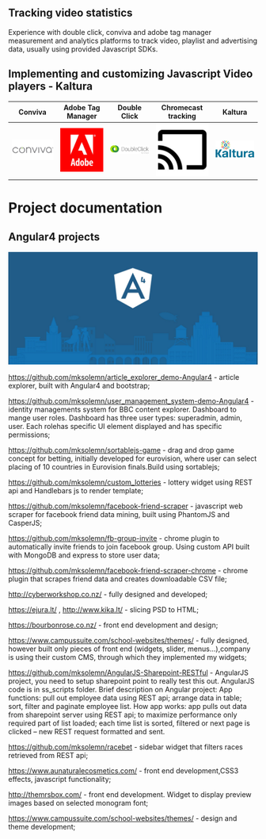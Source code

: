 ## Tracking video statistics
Experience with double click, conviva and adobe tag manager measurement and analytics platforms to track video, playlist and advertising data, usually using provided Javascript SDKs.
## Implementing and customizing Javascript Video players - Kaltura

| Conviva | Adobe Tag Manager | Double Click | Chromecast tracking | Kaltura |
| --- | --- | --- | --- | --- |
| ![alt text](https://github.com/mksolemn/cv-work-description/blob/master/img/conviva-ads.jpg?raw=true "Conviva") | ![alt text](https://github.com/mksolemn/cv-work-description/blob/master/img/adobe-tag-manager.jpg?raw=true "Adobe Tag Manager") | ![alt text](https://github.com/mksolemn/cv-work-description/blob/master/img/google-double-click.jpg?raw=true "Double Click") | ![alt text](https://github.com/mksolemn/cv-work-description/blob/master/img/chromecast.jpg?raw=true "Chromecast") | ![alt text](https://github.com/mksolemn/cv-work-description/blob/master/img/kaltura.jpg  "Kaltura") |


# Project documentation
## Angular4 projects
![alt text](https://github.com/mksolemn/cv-work-description/blob/master/img/Angular4-banner.jpeg  "Kaltura")

https://github.com/mksolemn/article_explorer_demo-Angular4 - article explorer, built with Angular4 and bootstrap;

https://github.com/mksolemn/user_management_system-demo-Angular4 - identity managements system for BBC content explorer. Dashboard to mange user roles. Dashboard has three user types: superadmin, admin, user. Each rolehas specific UI element displayed and has specific permissions;

https://github.com/mksolemn/sortablejs-game - drag and drop game concept for betting, initially developed for eurovision, where user can select placing of 10 countries in Eurovision finals.Build using sortablejs;

https://github.com/mksolemn/custom_lotteries - lottery widget using REST api and Handlebars js to render template;

https://github.com/mksolemn/facebook-friend-scraper - javascript web scraper for facebook friend data mining, built using PhantomJS and CasperJS;

https://github.com/mksolemn/fb-group-invite - chrome plugin to automatically invite friends to join facebook group. Using custom API built with MongoDB and express to store user data;

https://github.com/mksolemn/facebook-friend-scraper-chrome - chrome plugin that scrapes friend data and creates downloadable CSV file;

http://cyberworkshop.co.nz/ - fully designed and developed;

https://ejura.lt/ , http://www.kika.lt/ - slicing PSD to HTML;

https://bourbonrose.co.nz/ - front end development and design;

https://www.campussuite.com/school-websites/themes/ - fully designed, however built only pieces of front end (widgets, slider, menus...),company is using their custom CMS, through which they implemented my widgets;

https://github.com/mksolemn/AngularJS-Sharepoint-RESTful - AngularJS project, you need to setup sharepoint point to really test this out. AngularJS code is in ss_scripts folder.
Brief description on Angular project: App functions: pull out employee data using REST api; arrange data in table; sort, filter and paginate employee list. How app works: app pulls out data from sharepoint server using REST api; to maximize performance only required part of list loaded; each time list is sorted, filtered or next page is clicked – new REST request formatted and sent.

https://github.com/mksolemn/racebet - sidebar widget that filters races retrieved from REST api;

https://www.aunaturalecosmetics.com/ - front end development,CSS3 effects, javascript functionality;

http://themrsbox.com/ - front end development. Widget to display preview images based on selected monogram font;

https://www.campussuite.com/school-websites/themes/ - design and theme development;